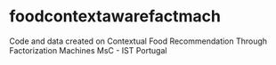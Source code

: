 # foodcontextawarefactmach
Code and data created on Contextual Food Recommendation Through Factorization Machines MsC - IST Portugal 
